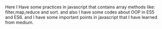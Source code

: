 Here I Have some practices in javascript that contains array methods like: filter,map,reduce and sort.
and also I have some codes about OOP in ES5 and ES6.
and I have some important points in javascript that I have learned from medium.
